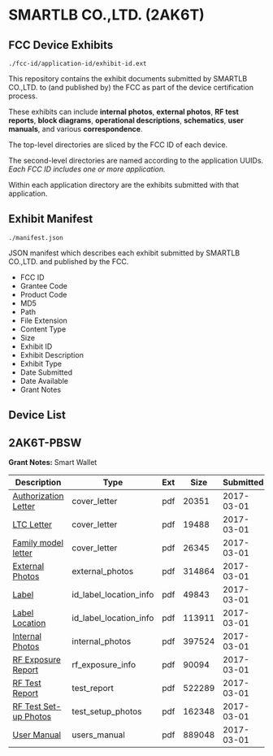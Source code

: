 # SMARTLB CO.,LTD. (2AK6T)
## FCC Device Exhibits

```
./fcc-id/application-id/exhibit-id.ext
```

This repository contains the exhibit documents submitted by SMARTLB CO.,LTD. to (and published by) the FCC as part of the device certification process.

These exhibits can include **internal photos**, **external photos**, **RF test reports**, **block diagrams**, **operational descriptions**, **schematics**, **user manuals**, and various **correspondence**.

The top-level directories are sliced by the FCC ID of each device.

The second-level directories are named according to the application UUIDs. *Each FCC ID includes one or more application.*

Within each application directory are the exhibits submitted with that application. 

## Exhibit Manifest

```
./manifest.json
```

JSON manifest which describes each exhibit submitted by SMARTLB CO.,LTD. and published by the FCC.

- FCC ID
- Grantee Code
- Product Code
- MD5
- Path
- File Extension
- Content Type
- Size
- Exhibit ID
- Exhibit Description
- Exhibit Type
- Date Submitted
- Date Available
- Grant Notes

## Device List
## 2AK6T-PBSW
**Grant Notes:** Smart Wallet

| Description | Type | Ext | Size | Submitted | Available |
| ----------- | ---- | --- | ---- | --------- | --------- |
| [Authorization Letter](2AK6T-PBSW/aca0c286fb16e859b8879f41085e4972/3299595.pdf) | cover_letter | pdf | 20351 | 2017-03-01 | 2017-03-01 |
| [LTC Letter](2AK6T-PBSW/aca0c286fb16e859b8879f41085e4972/3299596.pdf) | cover_letter | pdf | 19488 | 2017-03-01 | 2017-03-01 |
| [Family model letter](2AK6T-PBSW/aca0c286fb16e859b8879f41085e4972/3299597.pdf) | cover_letter | pdf | 26345 | 2017-03-01 | 2017-03-01 |
| [External Photos](2AK6T-PBSW/aca0c286fb16e859b8879f41085e4972/3299598.pdf) | external_photos | pdf | 314864 | 2017-03-01 | 2017-03-01 |
| [Label](2AK6T-PBSW/aca0c286fb16e859b8879f41085e4972/3299599.pdf) | id_label_location_info | pdf | 49843 | 2017-03-01 | 2017-03-01 |
| [Label Location](2AK6T-PBSW/aca0c286fb16e859b8879f41085e4972/3299600.pdf) | id_label_location_info | pdf | 113911 | 2017-03-01 | 2017-03-01 |
| [Internal Photos](2AK6T-PBSW/aca0c286fb16e859b8879f41085e4972/3299601.pdf) | internal_photos | pdf | 397524 | 2017-03-01 | 2017-03-01 |
| [RF Exposure Report](2AK6T-PBSW/aca0c286fb16e859b8879f41085e4972/3299603.pdf) | rf_exposure_info | pdf | 90094 | 2017-03-01 | 2017-03-01 |
| [RF Test Report](2AK6T-PBSW/aca0c286fb16e859b8879f41085e4972/3299606.pdf) | test_report | pdf | 522289 | 2017-03-01 | 2017-03-01 |
| [RF Test Set-up Photos](2AK6T-PBSW/aca0c286fb16e859b8879f41085e4972/3299607.pdf) | test_setup_photos | pdf | 162348 | 2017-03-01 | 2017-03-01 |
| [User Manual](2AK6T-PBSW/aca0c286fb16e859b8879f41085e4972/3299605.pdf) | users_manual | pdf | 889048 | 2017-03-01 | 2017-03-01 |
